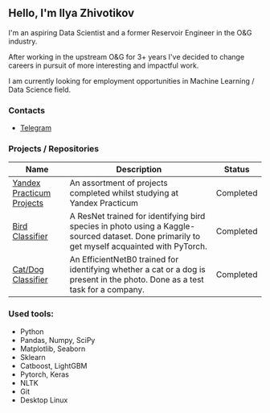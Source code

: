 ## Hello, I'm Ilya Zhivotikov

I'm an aspiring Data Scientist and a former Reservoir Engineer in the O&G industry.

After working in the upstream O&G for 3+ years I've decided to change careers in pursuit of more interesting and impactful work.

I am currently looking for employment opportunities in Machine Learning / Data Science field.

### Contacts
  * [Telegram](https://t.me/Metal_Undivided)

### Projects / Repositories
| Name | Description | Status
|------|-------------|-------
| [Yandex Practicum Projects](https://github.com/MetalUndivided/Yandex_Practicum) | An assortment of projects completed whilst studying at Yandex Practicum | Completed
| [Bird Classifier](https://github.com/MetalUndivided/Pet_Projects/tree/master/Bird_Classifier) | A ResNet trained for identifying bird species in photo using a Kaggle-sourced dataset. Done primarily to get myself acquainted with PyTorch. | Completed
| [Cat/Dog Classifier](https://github.com/MetalUndivided/Pet_Projects/tree/master/Cat_Dog_Classifier) | An EfficientNetB0 trained for identifying whether a cat or a dog is present in the photo. Done as a test task for a company. | Completed

### Used tools:
  * Python
  * Pandas, Numpy, SciPy
  * Matplotlib, Seaborn
  * Sklearn
  * Catboost, LightGBM
  * Pytorch, Keras
  * NLTK
  * Git
  * Desktop Linux

<!--
**MetalUndivided/MetalUndivided** is a ✨ _special_ ✨ repository because its `README.md` (this file) appears on your GitHub profile.

Here are some ideas to get you started:

- 🔭 I’m currently working on ...
- 🌱 I’m currently learning ...
- 👯 I’m looking to collaborate on ...
- 🤔 I’m looking for help with ...
- 💬 Ask me about ...
- 📫 How to reach me: ...
- 😄 Pronouns: ...
- ⚡ Fun fact: ...
-->
